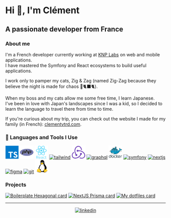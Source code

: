 <h1>Hi 👋, I'm Clément</h1>

<h2>A passionate developer from France </h2>

<h3>About me</h3>

I'm a French developer currently working at [KNP Labs](https://knplabs.com) on web and mobile applications.  
I have mastered the Symfony and React ecosystems to build useful applications.  

I work only to pamper my cats, Zig & Zag (named Zig-Zag because they believe the night is made for chaos 🌃🐈‍⬛🐈).  

When my boss and my cats allow me some free time, I learn Japanese.  
I've been in love with Japan's landscapes since I was a kid, so I decided to learn the language to travel there from time to time.

If you're curious about my trip, you can check out the website I made for my family (in French): [clementvtrd.com](https://clementvtrd.com).

<h3>🚀 Languages and Tools I Use</h3>

<p><a target="_blank" href="https://raw.githubusercontent.com/devicons/devicon/master/icons/typescript/typescript-original.svg" style="display: inline-block;"><img src="https://raw.githubusercontent.com/devicons/devicon/master/icons/typescript/typescript-original.svg" alt="typescript" width="42" height="42" /></a>
<a target="_blank" href="https://raw.githubusercontent.com/devicons/devicon/master/icons/php/php-original.svg" style="display: inline-block;"><img src="https://raw.githubusercontent.com/devicons/devicon/master/icons/php/php-original.svg" alt="php" width="42" height="42" /></a>
<a target="_blank" href="https://raw.githubusercontent.com/devicons/devicon/master/icons/react/react-original-wordmark.svg" style="display: inline-block;"><img src="https://raw.githubusercontent.com/devicons/devicon/master/icons/react/react-original-wordmark.svg" alt="react" width="42" height="42" /></a>
<a target="_blank" href="https://www.vectorlogo.zone/logos/tailwindcss/tailwindcss-icon.svg" style="display: inline-block;"><img src="https://www.vectorlogo.zone/logos/tailwindcss/tailwindcss-icon.svg" alt="tailwind" width="42" height="42" /></a>
<a target="_blank" href="https://raw.githubusercontent.com/devicons/devicon/master/icons/redux/redux-original.svg" style="display: inline-block;"><img src="https://raw.githubusercontent.com/devicons/devicon/master/icons/redux/redux-original.svg" alt="redux" width="42" height="42" /></a>
<a target="_blank" href="https://www.vectorlogo.zone/logos/graphql/graphql-icon.svg" style="display: inline-block;"><img src="https://www.vectorlogo.zone/logos/graphql/graphql-icon.svg" alt="graphql" width="42" height="42" /></a>
<a target="_blank" href="https://raw.githubusercontent.com/devicons/devicon/master/icons/docker/docker-original-wordmark.svg" style="display: inline-block;"><img src="https://raw.githubusercontent.com/devicons/devicon/master/icons/docker/docker-original-wordmark.svg" alt="docker" width="42" height="42" /></a>
<a target="_blank" href="https://symfony.com/logos/symfony_black_03.svg" style="display: inline-block;"><img src="https://symfony.com/logos/symfony_black_03.svg" alt="symfony" width="42" height="42" /></a>
<a target="_blank" href="https://cdn.worldvectorlogo.com/logos/nextjs-2.svg" style="display: inline-block;"><img src="https://cdn.worldvectorlogo.com/logos/nextjs-2.svg" alt="nextjs" width="42" height="42" /></a>
<a target="_blank" href="https://www.vectorlogo.zone/logos/figma/figma-icon.svg" style="display: inline-block;"><img src="https://www.vectorlogo.zone/logos/figma/figma-icon.svg" alt="figma" width="42" height="42" /></a>
<a target="_blank" href="https://www.vectorlogo.zone/logos/git-scm/git-scm-icon.svg" style="display: inline-block;"><img src="https://www.vectorlogo.zone/logos/git-scm/git-scm-icon.svg" alt="git" width="42" height="42" /></a>
<a target="_blank" href="https://raw.githubusercontent.com/devicons/devicon/master/icons/linux/linux-original.svg" style="display: inline-block;"><img src="https://raw.githubusercontent.com/devicons/devicon/master/icons/linux/linux-original.svg" alt="linux" width="42" height="42" /></a></p>


### Projects

[![Boilerplate Hexagonal card](https://github-readme-stats.vercel.app/api/pin/?username=clementvtrd&repo=boilerplate-hexagonal)](https://github.com/clementvtrd/boilerplate-hexagonal)
[![NextJS Prisma card](https://github-readme-stats.vercel.app/api/pin/?username=clementvtrd&repo=nextjs-prisma)](https://github.com/clementvtrd/nextjs-prisma)
[![My dotfiles card](https://github-readme-stats.vercel.app/api/pin/?username=clementvtrd&repo=dotfiles)](https://github.com/clementvtrd/dotfiles)


---
<p align="center">
    <a target="_blank" href="https://www.linkedin.com/in/clementvtrd">
      <img src="https://img.shields.io/badge/linkedin-logo?style=for-the-badge&logo=linkedin&logoColor=white&color=%230a77b6" alt="linkedin" />
    </a>
</p>

